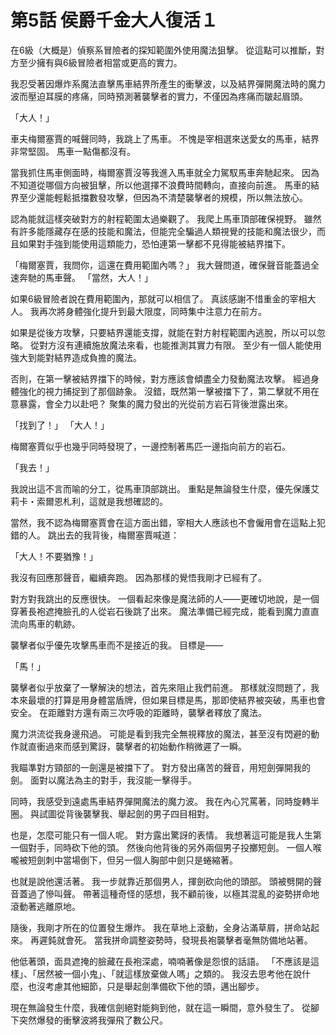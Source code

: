 # 第5話 侯爵千金大人復活１

在6級（大概是）偵察系冒險者的探知範圍外使用魔法狙擊。
從這點可以推斷，對方至少擁有與6級冒險者相當或更高的實力。

我忍受著因爆炸系魔法直擊馬車結界所產生的衝擊波，以及結界彈開魔法時的魔力波而壓迫耳膜的疼痛，同時預測著襲擊者的實力，不僅因為疼痛而皺起眉頭。

「大人！」

車夫梅爾塞賈的喊聲同時，我跳上了馬車。
不愧是宰相選來送愛女的馬車，結界非常堅固。
馬車一點傷都沒有。

當我抓住馬車側面時，梅爾塞賈沒等我進入馬車就全力駕馭馬車奔馳起來。
因為不知道從哪個方向被狙擊，所以他選擇不浪費時間轉向，直接向前進。
馬車的結界至少還能輕鬆抵擋數發攻擊，但因為不清楚襲擊者的規模，所以無法放心。

認為能就這樣突破對方的射程範圍太過樂觀了。
我爬上馬車頂部確保視野。
雖然有許多能隱藏存在感的技能和魔法，但能完全騙過人類視覺的技能和魔法很少，而且如果對手強到能使用這類能力，恐怕連第一擊都不見得能被結界擋下。

「梅爾塞賈，我問你，這還在費用範圍內嗎？」
我大聲問道，確保聲音能蓋過全速奔馳的馬車聲。
「當然，大人！」

如果6級冒險者說在費用範圍內，那就可以相信了。
真該感謝不惜重金的宰相大人。
我再次將身體強化提升到最大限度，同時集中注意力在前方。

如果是從後方攻擊，只要結界還能支撐，就能在對方射程範圍內逃脫，所以可以忽略。
從對方沒有連續施放魔法來看，也能推測其實力有限。
至少有一個人能使用強大到能對結界造成負擔的魔法。

否則，在第一擊被結界擋下的時候，對方應該會傾盡全力發動魔法攻擊。
經過身體強化的視力捕捉到了那個跡象。
沒錯，既然第一擊被擋下了，第二擊就不用在意暴露，會全力以赴吧？
聚集的魔力發出的光從前方岩石背後泄露出來。

「找到了！」
「大人！」

梅爾塞賈似乎也幾乎同時發現了，一邊控制著馬匹一邊指向前方的岩石。

「我去！」

我說出這不言而喻的分工，從馬車頂部跳出。
重點是無論發生什麼，優先保護艾莉卡・索爾恩札利，這就是我想確認的。

當然，我不認為梅爾塞賈會在這方面出錯，宰相大人應該也不會僱用會在這點上犯錯的人。
跳出去的我背後，梅爾塞賈喊道：

「大人！不要猶豫！」

我沒有回應那聲音，繼續奔跑。
因為那樣的覺悟我剛才已經有了。

對方對我跳出的反應很快。
一個看起來像是魔法師的人——更確切地說，是一個穿著長袍遮掩臉孔的人從岩石後跳了出來。
魔法準備已經完成，能看到魔力直直流向馬車的軌跡。

襲擊者似乎優先攻擊馬車而不是接近的我。
目標是——

「馬！」

襲擊者似乎放棄了一擊解決的想法，首先來阻止我們前進。
那樣就沒問題了，我本來最壞的打算是用身體當盾牌，但如果目標是馬，那即使結界被突破，馬車也會安全。
在距離對方還有兩三次呼吸的距離時，襲擊者釋放了魔法。

魔力洪流從我身邊飛過。
可能是看到我完全無視釋放的魔法，甚至沒有閃避的動作就直衝過來而感到驚訝，襲擊者的初始動作稍微遲了一瞬。

我瞄準對方頸部的一劍還是被擋下了。
對方發出痛苦的聲音，用短劍彈開我的劍。
面對以魔法為主的對手，我沒能一擊得手。

同時，我感受到遠處馬車結界彈開魔法的魔力波。
我在內心咒罵著，同時旋轉半圈。
與試圖從背後襲擊我、舉起劍的男子四目相對。

也是，怎麼可能只有一個人呢。
對方露出驚訝的表情。
我想著這可能是我人生第一個對手，同時砍下他的頭。
然後向他背後的另外兩個男子投擲短劍。
一個人喉嚨被短劍刺中當場倒下，但另一個人胸部中劍只是蜷縮著。

也就是說他還活著。
我一步就靠近那個男人，揮劍砍向他的頭部。
頭被劈開的聲音蓋過了慘叫聲。
帶著這種奇怪的感想，我不顧前後，以極其混亂的姿勢拼命地滾動著逃離原地。

隨後，我剛才所在的位置發生爆炸。
我在草地上滾動，全身沾滿草屑，拼命站起來。
再遲鈍就會死。
當我拼命調整姿勢時，發現長袍襲擊者毫無防備地站著。

他低著頭，面具遮掩的臉藏在長袍深處，喃喃著像是怨恨的話語。
「不應該是這樣」、「居然被一個小鬼」、「就這樣放棄做人嗎」之類的。
我沒去思考他在說什麼，也沒考慮其他細節，只是舉起劍準備砍下他的頭，邁出腳步。

現在無論發生什麼，我確信劍絕對能夠到他，就在這一瞬間，意外發生了。
從腳下突然爆發的衝擊波將我彈飛了數公尺。